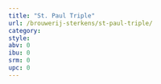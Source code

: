```yaml
---
title: "St. Paul Triple"
url: /brouwerij-sterkens/st-paul-triple/
category: 
style: 
abv: 0
ibu: 0
srm: 0
upc: 0
---
```



